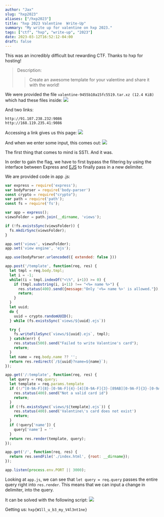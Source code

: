 ```yaml
---
author: "Jax"
slug: "hxp2023"
aliases: ["/hxp2023"]
title: "hxp 2023 Valentine  Write-Up"
summary: "My write up for valentine on hxp 2023."
tags: ["ctf", "hxp", "write-up", "2023"]
date: 2023-03-12T16:52:12-04:00
draft: false
---
```

This was an incredibly difficult but rewarding CTF. Thanks to hxp for hosting!

>Description:
>>Create an awesome template for your valentine and share it with the world!

We were provided the file `valentine-9455b10a15fc5519.tar.xz (12.4 KiB)` which had these files inside:
![](https://i.imgur.com/IsAoHAZ.png)

And two links:
```
http://91.107.238.232:9086
http://168.119.235.41:9086
```

Accessing a link gives us this page:
![](https://i.imgur.com/14vQSiV.png)

And when we enter some input, this comes out:
![](https://i.imgur.com/KO7ZYJI.png)


The first thing that comes to mind is SSTI. And it was.

In order to gain the flag, we have to first bypass the filtering by using the interface between Express and [EJS](https://github.com/mde/ejs) to finally pass in a new delimiter. 

We are provided code in app .js:
```js
var express = require('express');
var bodyParser = require('body-parser')
const crypto = require("crypto");
var path = require('path');
const fs = require('fs');

var app = express();
viewsFolder = path.join(__dirname, 'views');

if (!fs.existsSync(viewsFolder)) {
  fs.mkdirSync(viewsFolder);
}

app.set('views', viewsFolder);
app.set('view engine', 'ejs');

app.use(bodyParser.urlencoded({ extended: false }))

app.post('/template', function(req, res) {
  let tmpl = req.body.tmpl;
  let i = -1;
  while((i = tmpl.indexOf("<\%", i+1)) >= 0) {
    if (tmpl.substring(i, i+11) !== "<%= name %>") {
      res.status(400).send({message:"Only '<%= name %>' is allowed."});
      return;
    }
  }
  let uuid;
  do {
    uuid = crypto.randomUUID();
  } while (fs.existsSync(`views/${uuid}.ejs`))

  try {
    fs.writeFileSync(`views/${uuid}.ejs`, tmpl);
  } catch(err) {
    res.status(500).send("Failed to write Valentine's card");
    return;
  }
  let name = req.body.name ?? '';
  return res.redirect(`/${uuid}?name=${name}`);
});

app.get('/:template', function(req, res) {
  let query = req.query;
  let template = req.params.template
  if (!/^[0-9A-F]{8}-[0-9A-F]{4}-[4][0-9A-F]{3}-[89AB][0-9A-F]{3}-[0-9A-F]{12}$/i.test(template)) {
    res.status(400).send("Not a valid card id")
    return;
  }
  if (!fs.existsSync(`views/${template}.ejs`)) {
    res.status(400).send('Valentine\'s card does not exist')
    return;
  }
  if (!query['name']) {
    query['name'] = ''
  }
  return res.render(template, query);
});

app.get('/', function(req, res) {
  return res.sendFile('./index.html', {root: __dirname});
});

app.listen(process.env.PORT || 3000);
```

Looking at `app.js`, we can see that `let query = req.query` passes the entire query right into `res.render`. This means that we can input a change in delimiter, into the query.

It can be solved with the following script:
![](https://i.imgur.com/GNoZv96.png)

Getting us: `hxp{W1ll_u_b3_my_V4l3nt1ne}`
